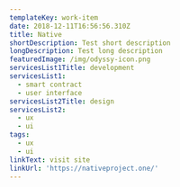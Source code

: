 ```yaml
---
templateKey: work-item
date: 2018-12-11T16:56:56.310Z
title: Native
shortDescription: Test short description
longDescription: Test long description
featuredImage: /img/odyssy-icon.png
servicesList1Title: development
servicesList1:
  - smart contract
  - user interface
servicesList2Title: design
servicesList2:
  - ux
  - ui
tags:
  - ux
  - ui
linkText: visit site
linkUrl: 'https://nativeproject.one/'
---
```



